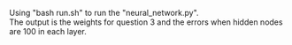 Using "bash run.sh" to run the "neural_network.py".  
The output is the weights for question 3 and the errors when hidden nodes are 100 in each layer.